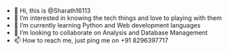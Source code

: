 - 👋 Hi, this is @Sharath16113
- 👀 I’m interested in knowing the tech things and love to playing with them
- 🌱 I’m currently learning Python and Web development languages
- 💞️ I’m looking to collaborate on Analysis and Database Management
- 📫 How to reach me, just ping me on +91 8296397717

<!---
Sharath16113/Sharath16113 is a ✨ special ✨ repository because its `README.md` (this file) appears on your GitHub profile.
You can click the Preview link to take a look at your changes.
--->
